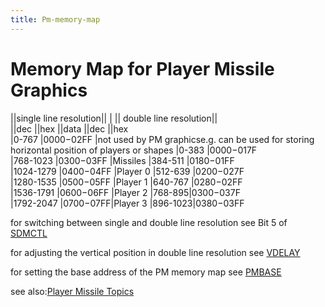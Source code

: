 ```yaml
---
title: Pm-memory-map
---
```

# Memory Map for Player Missile Graphics  
||single line resolution|| | || double line resolution||  
||dec ||hex ||data ||dec ||hex  
|0-767 |$0000-$02FF |not used by PM graphicse.g. can be used for storing horizontal position of players or shapes |0-383 |$0000-$017F  
|768-1023 |$0300-$03FF |Missiles |384-511 |$0180-$01FF  
|1024-1279 |$0400-$04FF |Player 0 |512-639 |$0200-$027F  
|1280-1535 |$0500-$05FF |Player 1 |640-767 |$0280-$02FF  
|1536-1791 |$0600-$06FF |Player 2 |768-895|$0300-$037F  
|1792-2047 |$0700-$07FF|Player 3 |896-1023|$0380-$03FF  
  
for switching between single and double line resolution see Bit 5 of [SDMCTL](../SDMCTL/index.md)  
  
for adjusting the vertical position in double line resolution see [VDELAY](../VDELAY/index.md)  
  
for setting the base address of the PM memory map see [PMBASE](../PMBASE/index.md)  
  
see also:[Player Missile Topics](../Pm_topics/index.md)  
